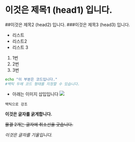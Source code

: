 # 이것은 제목1 (head1) 입니다.
##이것은 제목2 (head2) 입니다.
###이것은 제목3 (head3) 입니다.

- 리스트
- 리스트2
- 리스트 3

1. 1번
2. 2번
3. 3번

```bash
echo "이 부분은 코드입니다."
#백틱 두에 코드 형태를 지정할 수 있습니다.
```

- 아래는 이미지 삽입입니다
 ![](1.png)

`백틱으로 강조`

**이것은 글자를 굵게합니다.**

~~물결 2개는 글자에 취소선을 긋습니다.~~

*이것은 글자를 기울입니다.*

